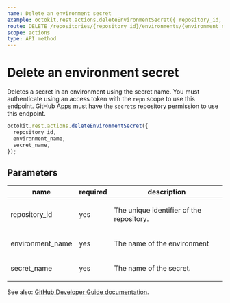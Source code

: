 ```yaml
---
name: Delete an environment secret
example: octokit.rest.actions.deleteEnvironmentSecret({ repository_id, environment_name, secret_name })
route: DELETE /repositories/{repository_id}/environments/{environment_name}/secrets/{secret_name}
scope: actions
type: API method
---
```


# Delete an environment secret

Deletes a secret in an environment using the secret name. You must authenticate using an access token with the `repo` scope to use this endpoint. GitHub Apps must have the `secrets` repository permission to use this endpoint.

```js
octokit.rest.actions.deleteEnvironmentSecret({
  repository_id,
  environment_name,
  secret_name,
});
```

## Parameters

<table>
  <thead>
    <tr>
      <th>name</th>
      <th>required</th>
      <th>description</th>
    </tr>
  </thead>
  <tbody>
    <tr><td>repository_id</td><td>yes</td><td>

The unique identifier of the repository.

</td></tr>
<tr><td>environment_name</td><td>yes</td><td>

The name of the environment

</td></tr>
<tr><td>secret_name</td><td>yes</td><td>

The name of the secret.

</td></tr>
  </tbody>
</table>

See also: [GitHub Developer Guide documentation](https://docs.github.com/rest/reference/actions#delete-an-environment-secret).
